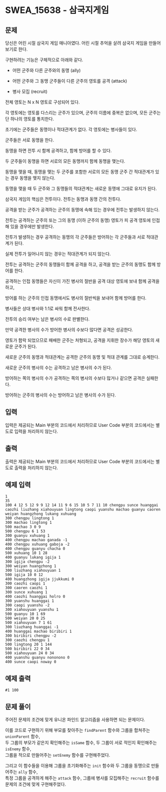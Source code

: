 # SWEA_15638 - 삼국지게임

## 문제

당신은 어린 시절 삼국지 게임 매니아였다. 어린 시절 추억을 살려 삼국지 게임을 만들어보기로 한다.

구현하려는 기능은 구체적으로 아래와 같다.

- 어떤 군주와 다른 군주와의 동맹 (ally)

- 어떤 군주와 그 동맹 군주들이 다른 군주의 영토를 공격 (attack)

- 병사 모집 (recruit)

전체 영토는 N x N 영토로 구성되어 있다.

각 영토에는 영토를 다스리는 군주가 있으며, 군주의 이름에 중복은 없으며, 모든 군주는 단 하나의 영토를 통치한다.

초기에는 군주들은 동맹이나 적대관계가 없다. 각 영토에는 병사들이 있다.

군주들은 서로 동맹을 한다.

동맹을 하면 전투 시 함께 공격하고, 함께 방어를 할 수 있다.

두 군주들이 동맹을 하면 서로의 모든 동맹까지 함께 동맹을 맺는다.

동맹을 맺을 때, 동맹을 맺는 두 군주를 포함한 서로의 모든 동맹 군주 간 적대관계가 있는 경우 동맹을 맺지 않는다.

동맹을 맺을 때 두 군주와 그 동맹들의 적대관계는 새로운 동맹에 그대로 유지가 된다.

삼국지 게임의 핵심은 전투이다. 전투는 동맹과 동맹 간의 전투다.

공격을 받는 군주가 공격하는 군주의 동맹에 속해 있는 경우에 전투는 발생하지 않는다.

전투는 공격하는 군주의 또는 그의 동맹 (이하 군주의 동맹) 영토가 피 공격 영토에 인접해 있을 경우에만 발생한다.

전투가 발생하는 경우 공격하는 동맹의 각 군주들은 방어하는 각 군주들과 서로 적대관계가 된다.

실제 전투가 일어나지 않는 경우는 적대관계가 되지 않는다.

전투는 공격하는 군주의 동맹들이 함께 공격을 하고, 공격을 받는 군주의 동맹도 함께 방어를 한다.

공격하는 인접 동맹들은 자신이 가진 병사의 절반을 공격 대상 영토에 보내 함께 공격을 하고,

방어를 하는 군주의 인접 동맹에서도 병사의 절반씩을 보내어 함께 방어를 한다.

병사들은 상대 병사와 1:1로 싸워 함께 전사한다.

전투의 승리 여부는 남은 병사의 수로 판별한다.

만약 공격한 병사의 수가 방어한 병사의 수보다 많다면 공격은 성공한다.

영토가 함락 되었으므로 패배한 군주는 처형되고, 공격을 지휘한 장수가 해당 영토의 새로운 군주가 된다.

새로운 군주의 동맹과 적대관계는 공격한 군주의 동맹 및 적대 관계를 그대로 승계한다.

새로운 군주의 병사의 수는 공격하고 남은 병사의 수가 된다.

방어하는 쪽의 병사의 수가 공격하는 쪽의 병사의 수보다 많거나 같으면 공격은 실패한다.

방어하는 군주의 병사의 수는 방어하고 남은 병사의 수가 된다.

## 입력

입력은 제공되는 Main 부분의 코드에서 처리하므로 User Code 부분의 코드에서는 별도로 입력을 처리하지 않는다.

## 출력

출력은 제공되는 Main 부분의 코드에서 처리하므로 User Code 부분의 코드에서는 별도로 출력을 처리하지 않는다.

## 예제 입력

```
1
35
100 4 12 5 12 9 9 12 14 11 9 6 15 10 5 7 11 10 chengpu sunce huanggai caozhi liuzhang xiahouyuan lingtong caopi yuanshu machao guanyu caoren weiyan huangzhong lukang xuhuang
300 chengpu lingtong 1
300 machao lingtong 1
500 machao 3 0 9
500 chengpu 6 1 53
300 guanyu xuhuang 1
400 chengpu machao ganada -1
400 chengpu xuhuang gaboja -2
400 chengpu guanyu chacha 0
500 xuhuang 10 1 28
400 guanyu lukang igija 1
300 igija chengpu -2
300 weiyan huangzhong 1
300 liuzhang xiahouyuan 1
500 igija 10 0 12
400 huangzhong igija jjukkumi 0
300 caozhi caopi 1
300 caoren caozhi 1
300 sunce xuhuang 1
400 caozhi huanggai holro 0
300 yuanshu huanggai 1
300 caopi yuanshu -2
300 xiahouyuan yuanshu 1
500 guanyu 10 1 69
500 weiyan 20 0 25
500 xiahouyuan 7 1 61
300 liuzhang huanggai -1
400 huanggai machao biribiri 1
300 biribiri chengpu -2
300 caozhi chengpu 1
500 lingtong 20 1 144
500 biribiri 22 0 34
500 xiahouyuan 24 0 34
400 yuanshu guanyu nononono 0
400 sunce caopi noway 0
```

## 예제 출력

```
#1 100
```

## 문제 풀이

주어진 문제의 조건에 맞게 유니온 파인드 알고리즘을 사용하면 되는 문제이다.

이를 코드로 구현하기 위해 부모를 찾아주는 `findParent` 함수와 그룹을 합쳐주는 `unionParent` 함수,  
두 그룹의 부모가 같은지 확인해주는 `isSame` 함수, 두 그룹이 서로 적인지 확인해주는 `isEnemy` 함수,  
그룹을 적으로 만들어주는 `setEnemy` 함수를 구현해주었다.

그리고 이 함수들을 이용해 그룹을 초기화해주는 `init` 함수와 두 그룹을 동맹으로 만들어주는 `ally` 함수,  
특정 그룹을 공격하게 해주는 `attack` 함수, 그룹에 병사를 모집해주는 `recruit` 함수를 문제의 조건에 맞게 구현해주었다.
